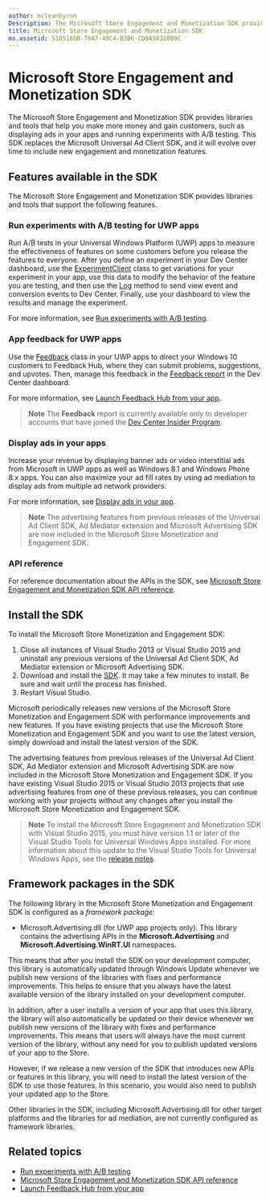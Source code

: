 ```yaml
---
author: mcleanbyron
Description: The Microsoft Store Engagement and Monetization SDK provides libraries and tools that you can use to add features to your apps that help you make more money and gain customers.
title: Microsoft Store Engagement and Monetization SDK
ms.assetid: 518516DB-70A7-49C4-B3B6-CD8A98320B9C
---
```


# Microsoft Store Engagement and Monetization SDK

The Microsoft Store Engagement and Monetization SDK provides libraries and tools that help you make more money and gain customers, such as displaying ads in your apps and running experiments with A/B testing. This SDK replaces the Microsoft Universal Ad Client SDK, and it will evolve over time to include new engagement and monetization features.


## Features available in the SDK

The Microsoft Store Engagement and Monetization SDK provides libraries and tools that support the following features.

### Run experiments with A/B testing for UWP apps

Run A/B tests in your Universal Windows Platform (UWP) apps to measure the effectiveness of features on some customers before you release the features to everyone. After you define an experiment in your Dev Center dashboard, use the [ExperimentClient](https://msdn.microsoft.com/library/windows/apps/microsoft.services.store.engagement.experimentclient.aspx) class to get variations for your experiment in your app, use this data to modify the behavior of the feature you are testing, and then use the [Log](https://msdn.microsoft.com/library/windows/apps/microsoft.services.store.engagement.storeservicescustomevents.log.aspx) method to send view event and conversion events to Dev Center. Finally, use your dashboard to view the results and manage the experiment.

For more information, see [Run experiments with A/B testing](run-app-experiments-with-a-b-testing.md).

### App feedback for UWP apps

Use the [Feedback](https://msdn.microsoft.com/library/windows/apps/microsoft.services.store.engagement.feedback.aspx) class in your UWP apps to direct your Windows 10 customers to Feedback Hub, where they can submit problems, suggestions, and upvotes. Then, manage this feedback in the [Feedback report](../publish/feedback-report.md) in the Dev Center dashboard.

For more information, see [Launch Feedback Hub from your app](launch-feedback-hub-from-your-app.md).

>**Note** The **Feedback** report is currently available only to developer accounts that have joined the [Dev Center Insider Program](../publish/dev-center-insider-program.md).

### Display ads in your apps

Increase your revenue by displaying banner ads or video interstitial ads from Microsoft in UWP apps as well as Windows 8.1 and Windows Phone 8.x apps. You can also maximize your ad fill rates by using ad mediation to display ads from multiple ad network providers.

For more information, see [Display ads in your app](display-ads-in-your-app.md).

>**Note** The advertising features from previous releases of the Universal Ad Client SDK, Ad Mediator extension and Microsoft Advertising SDK are now included in the Microsoft Store Monetization and Engagement SDK.

### API reference

For reference documentation about the APIs in the SDK, see [Microsoft Store Engagement and Monetization SDK API reference](https://msdn.microsoft.com/library/windows/apps/mt691886.aspx).

## Install the SDK

To install the Microsoft Store Monetization and Engagement SDK:

1.  Close all instances of Visual Studio 2013 or Visual Studio 2015 and uninstall any previous versions of the Universal Ad Client SDK, Ad Mediator extension or Microsoft Advertising SDK.
2.  Download and install the [SDK](http://aka.ms/store-em-sdk). It may take a few minutes to install. Be sure and wait until the process has finished.
3.  Restart Visual Studio.

Microsoft periodically releases new versions of the Microsoft Store Monetization and Engagement SDK with performance improvements and new features. If you have existing projects that use the Microsoft Store Monetization and Engagement SDK and you want to use the latest version, simply download and install the latest version of the SDK.

The advertising features from previous releases of the Universal Ad Client SDK, Ad Mediator extension and Microsoft Advertising SDK are now included in the Microsoft Store Monetization and Engagement SDK. If you have existing Visual Studio 2015 or Visual Studio 2013 projects that use advertising features from one of these previous releases, you can continue working with your projects without any changes after you install the Microsoft Store Monetization and Engagement SDK.

>**Note**  To install the Microsoft Store Engagement and Monetization SDK with Visual Studio 2015, you must have version 1.1 or later of the Visual Studio Tools for Universal Windows Apps installed. For more information about this update to the Visual Studio Tools for Universal Windows Apps, see the [release notes](http://go.microsoft.com/fwlink/?LinkID=624516).

## Framework packages in the SDK

The following library in the Microsoft Store Monetization and Engagement SDK is configured as a *framework package*:

* Microsoft.Advertising.dll (for UWP app projects only). This library contains the advertising APIs in the **Microsoft.Advertising** and **Microsoft.Advertising.WinRT.UI** namespaces.

This means that after you install the SDK on your development computer, this library is automatically updated through Windows Update whenever we publish new versions of the libraries with fixes and performance improvements. This helps to ensure that you always have the latest available version of the library installed on your development computer.

In addition, after a user installs a version of your app that uses this library, the library will also automatically be updated on their device whenever we publish new versions of the library with fixes and performance improvements. This means that users will always have the most current version of the library, without any need for you to publish updated versions of your app to the Store.

However, if we release a new version of the SDK that introduces new APIs or features in this library, you will need to install the latest version of the SDK to use those features. In this scenario, you would also need to publish your updated app to the Store.

Other libraries in the SDK, including Microsoft.Advertising.dll for other target platforms and the libraries for ad mediation, are not currently configured as framework libraries.

## Related topics

* [Run experiments with A/B testing](run-app-experiments-with-a-b-testing.md)
* [Microsoft Store Engagement and Monetization SDK API reference](https://msdn.microsoft.com/library/windows/apps/mt691886.aspx)
* [Launch Feedback Hub from your app](launch-feedback-hub-from-your-app.md)


<!--HONumber=Jun16_HO2-->


